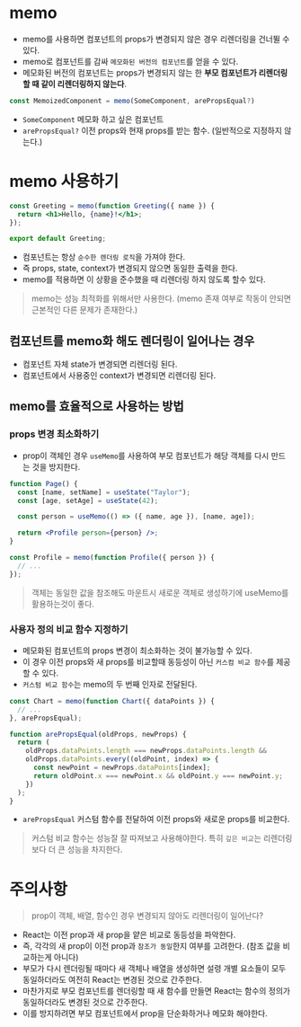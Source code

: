 # memo

- memo를 사용하면 컴포넌트의 props가 변경되지 않은 경우 리렌더링을 건너뛸 수 있다.
- memo로 컴포넌트를 감싸 `메모화된 버전의 컴포넌트`를 얻을 수 있다.
- 메모화된 버전의 컴포넌트는 props가 변경되지 않는 한 **부모 컴포넌트가 리렌더링할 때 같이 리렌더링하지 않는다**.

```jsx
const MemoizedComponent = memo(SomeComponent, arePropsEqual?)
```

- `SomeComponent` 메모화 하고 싶은 컴포넌트
- `arePropsEqual?` 이전 props와 현재 props를 받는 함수. (일반적으로 지정하지 않는다.)

# memo 사용하기

```jsx
const Greeting = memo(function Greeting({ name }) {
  return <h1>Hello, {name}!</h1>;
});

export default Greeting;
```

- 컴포넌트는 항상 `순수한 렌더링 로직`을 가져야 한다.
- 즉 props, state, context가 변경되지 않으면 동일한 출력을 한다.
- memo를 적용하면 이 상황을 준수했을 때 리렌더링 하지 않도록 할수 있다.

> memo는 성능 최적화를 위해서만 사용한다. (memo 존재 여부로 작동이 안되면 근본적인 다른 문제가 존재한다.)

## 컴포넌트를 memo화 해도 렌더링이 일어나는 경우

- 컴포넌트 자체 state가 변경되면 리렌더링 된다.
- 컴포넌트에서 사용중인 context가 변경되면 리렌더링 된다.

## memo를 효율적으로 사용하는 방법

### props 변경 최소화하기

- prop이 객체인 경우 `useMemo`를 사용하여 부모 컴포넌트가 해당 객체를 다시 만드는 것을 방지한다.

```jsx
function Page() {
  const [name, setName] = useState("Taylor");
  const [age, setAge] = useState(42);

  const person = useMemo(() => ({ name, age }), [name, age]);

  return <Profile person={person} />;
}

const Profile = memo(function Profile({ person }) {
  // ...
});
```

> 객체는 동일한 값을 참조해도 마운트시 새로운 객체로 생성하기에 useMemo를 활용하는것이 좋다.

### 사용자 정의 비교 함수 지정하기

- 메모화된 컴포넌트의 props 변경이 최소화하는 것이 불가능할 수 있다.
- 이 경우 이전 props와 새 props를 비교할때 동등성이 아닌 `커스컴 비교 함수`를 제공할 수 있다.
- `커스텀 비교 함수`는 memo의 두 번째 인자로 전달된다.

```jsx
const Chart = memo(function Chart({ dataPoints }) {
  // ...
}, arePropsEqual);

function arePropsEqual(oldProps, newProps) {
  return (
    oldProps.dataPoints.length === newProps.dataPoints.length &&
    oldProps.dataPoints.every((oldPoint, index) => {
      const newPoint = newProps.dataPoints[index];
      return oldPoint.x === newPoint.x && oldPoint.y === newPoint.y;
    })
  );
}
```

- `arePropsEqual` 커스텀 함수를 전달하여 이전 props와 새로운 props를 비교한다.

> 커스텀 비교 함수는 성능잘 잘 따져보고 사용해야한다. 특히 `깊은 비교`는 리렌더링보다 더 큰 성능을 차지한다.

# 주의사항

> prop이 객체, 배열, 함수인 경우 변경되지 않아도 리렌더링이 일어난다?

- React는 이전 prop과 새 prop을 얕은 비교로 동등성을 파악한다.
- 즉, 각각의 새 prop이 이전 prop과 `참조가 동일`한지 여부를 고려한다. (참조 값을 비교하는게 아니다)
- 부모가 다시 렌더링될 때마다 새 객체나 배열을 생성하면 설령 개별 요소들이 모두 동일하더라도 여전히 React는 변경된 것으로 간주한다.
- 마찬가지로 부모 컴포넌트를 렌더링할 때 새 함수를 만들면 React는 함수의 정의가 동일하더라도 변경된 것으로 간주한다.
- 이를 방지하려면 부모 컴포넌트에서 prop을 단순화하거나 메모화 해야한다.
